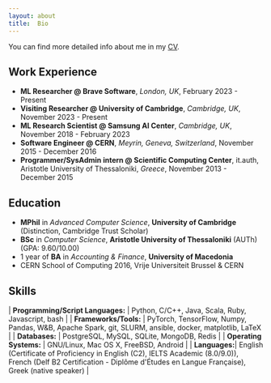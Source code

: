 ```yaml
---
layout: about
title:  Bio
---
```


You can find more detailed info about me in my [CV](https://drive.google.com/file/d/1i5EPeGJgp3XvV_CsQfDgLoqbW0LlUdJX/view).

## Work Experience

* **ML Researcher @ Brave Software**, _London, UK_, February 2023 - Present
* **Visiting Researcher @ University of Cambridge**, _Cambridge, UK_, November 2023 - Present
* **ML Research Scientist @ Samsung AI Center**, _Cambridge, UK_, November 2018 - February 2023
* **Software Engineer @ CERN**, _Meyrin, Geneva, Switzerland_, November 2015 - December 2016
* **Programmer/SysAdmin intern @ Scientific Computing Center**, it.auth, Aristotle University of Thessaloniki, _Greece_, November 2013 - December 2015

## Education

* **MPhil** in _Advanced Computer Science_, **University of Cambridge** (Distinction, Cambridge Trust Scholar)
* **BSc** in _Computer Science_, **Aristotle University of Thessaloniki** (AUTh) (GPA: 9.60/10.00)
* 1 year of **BA** in _Accounting & Finance_, **University of Macedonia**
* CERN School of Computing 2016, Vrije Universiteit Brussel & CERN

## Skills

| **Programming/Script Languages:** | Python, C/C++, Java, Scala, Ruby, Javascript, bash |
| **Frameworks/Tools:** | PyTorch, TensorFlow, Numpy, Pandas, W&B, Apache Spark, git, SLURM, ansible, docker, matplotlib, LaTeX |
| **Databases:** | PostgreSQL, MySQL, SQLite, MongoDB, Redis |
| **Operating Systems:** | GNU/Linux, Mac OS X, FreeBSD, Android |
| **Languages:**| English (Certificate of Proficiency in English (C2), IELTS Academic (8.0/9.0)), French (Delf B2 Certification - Diplôme
d'Études en Langue Française), Greek (native speaker) |